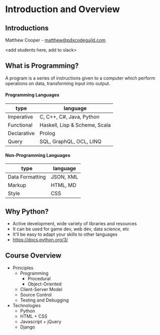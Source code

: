 

# Introduction and Overview

## Introductions


Matthew Cooper - matthew@pdxcodeguild.com

<add students here, add to slack>


## What is Programming?

A program is a series of instructions given to a computer which perform operations on data, transforming input into output.


#### Programming Languages

| type | language |
| ----|-----|
| Imperative | C, C++, C#, Java, Python |
| Functional | Haskell, Lisp & Scheme, Scala |
| Declarative | Prolog |
| Query | SQL, GraphQL, OCL, LINQ |


#### Non-Programming Languages

| type | language |
| ----|-----|
| Data Formatting|  JSON, XML|
| Markup | HTML, MD|
| Style | CSS|



## Why Python?


- Active development, wide variety of libraries and resources
- It can be used for game dev, web dev, data science, etc
- It'll be easy to adapt your skills to other languages
- https://docs.python.org/3/



## Course Overview

- Principles
    - Programming
        - Procedural
        - Object-Oriented
    - Client-Server Model
    - Source Control
    - Testing and Debugging
- Technologies
    - Python
    - HTML + CSS
    - Javascript + jQuery
    - Django
